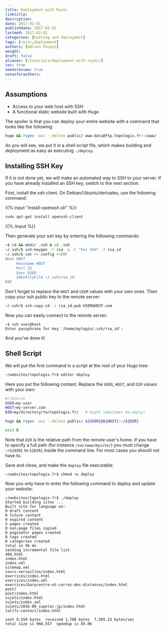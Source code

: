 ```yaml
---
title: Deployment with Rysnc
linktitle:
description:
date: 2017-02-01
publishdate: 2017-02-01
lastmod: 2017-02-01
categories: [hosting and deployment]
tags: [rysnc,deployment]
authors: [Adrien Poupin]
weight:
draft: false
aliases: [/tutorials/deployment-with-rsync/]
toc: true
needsreview: true
notesforauthors:
---
```


## Assumptions

* Access to your web host with SSH
* A functional static website built with Hugo

The spoiler is that you can deploy your entire website with a command that looks like the following:

```bash
hugo && rsync -avz --delete public/ www-data@ftp.topologix.fr:~/www/
```

As you will see, we put it in a shell script file, which makes building and deployment as easy as executing `./deploy`.

## Installing SSH Key

If it is not done yet, we will make an automated way to SSH to your server. If you have already installed an SSH key, switch to the next section.

First, install the ssh client. On Debian/Ubuntu/derivates, use the following command:

{{% input "install-openssh.sh" %}}
```bash
sudo apt-get install openssh-client
```
{{% /input %}}

Then generate your ssh key by entering the following commands:

```bash
~$ cd && mkdir .ssh & cd .ssh
~/.ssh/$ ssh-keygen -t rsa -q -C "For SSH" -f rsa_id
~/.ssh/$ cat >> config <<EOF
Host HOST
     Hostname HOST
     Port 22
     User USER
     IdentityFile ~/.ssh/rsa_id
EOF
```

Don't forget to replace the `HOST` and `USER` values with your own ones. Then copy your ssh public key to the remote server:

```bash
~/.ssh/$ ssh-copy-id -i rsa_id.pub USER@HOST.com
```

Now you can easily connect to the remote server:

```
~$ ssh user@host
Enter passphrase for key '/home/mylogin/.ssh/rsa_id':
```

And you've done it!

## Shell Script

We will put the first command in a script at the root of your Hugo tree:

```bash
~/websites/topologix.fr$ editor deploy
```

Here you put the following content. Replace the `USER`, `HOST`, and `DIR` values with your own:

```bash
#!/bin/sh
USER=my-user
HOST=my-server.com
DIR=my/directory/to/topologix.fr/   # might sometimes be empty!

hugo && rsync -avz --delete public/ ${USER}@${HOST}:~/${DIR}

exit 0
```

Note that `DIR` is the relative path from the remote user's home. If you have to specify a full path (for instance `/var/www/mysite/`) you must change `~/${DIR}` to `${DIR}` inside the command line. For most cases you should not have to.

Save and close, and make the `deploy` file executable:

```
~/websites/topologix.fr$ chmod +x deploy
```

Now you only have to enter the following command to deploy and update your website:

```
~/websites/topologix.fr$ ./deploy
Started building sites ...
Built site for language en:
0 draft content
0 future content
0 expired content
5 pages created
0 non-page files copied
0 paginator pages created
0 tags created
0 categories created
total in 56 ms
sending incremental file list
404.html
index.html
index.xml
sitemap.xml
cours-versailles/index.html
exercices/index.html
exercices/index.xml
exercices/barycentre-et-carres-des-distances/index.html
post/
post/index.html
sujets/index.html
sujets/index.xml
sujets/2016-09_supelec-jp/index.html
tarifs-contact/index.html

sent 9,550 bytes  received 1,708 bytes  7,505.33 bytes/sec
total size is 966,557  speedup is 85.86
```
